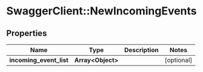 # SwaggerClient::NewIncomingEvents

## Properties
Name | Type | Description | Notes
------------ | ------------- | ------------- | -------------
**incoming_event_list** | **Array&lt;Object&gt;** |  | [optional] 

